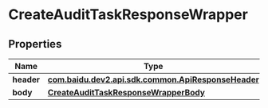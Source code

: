 

# CreateAuditTaskResponseWrapper


## Properties

Name | Type | Description | Notes
------------ | ------------- | ------------- | -------------
**header** | [**com.baidu.dev2.api.sdk.common.ApiResponseHeader**](com.baidu.dev2.api.sdk.common.ApiResponseHeader.md) |  |  [optional]
**body** | [**CreateAuditTaskResponseWrapperBody**](CreateAuditTaskResponseWrapperBody.md) |  |  [optional]



